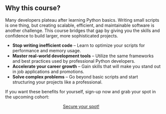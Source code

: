 ## Why this course?

Many developers plateau after learning Python basics.
Writing small scripts is one thing, but creating scalable, efficient, and maintainable software is another challenge.
This course bridges that gap by giving you the skills and confidence to build larger, more sophisticated projects.

- **Stop writing inefficient code** – Learn to optimize your scripts for performance and memory usage.
- **Master real-world development tools** – Utilize the same frameworks and best practices used by professional Python developers.
- **Accelerate your career growth** – Gain skills that will make you stand out in job applications and promotions.
- **Solve complex problems** – Go beyond basic scripts and start structuring your projects like a professional.

If you want these benefits for yourself, sign-up now and grab your spot in the upcoming cohort:

<div style="display:flex; justify-content:center;">
<a href="#sign-up" class="btn" style="margin-right: 1em;">Secure your spot!</a>
</div>
